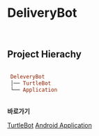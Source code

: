 
# DeliveryBot

<br />
 
## Project Hierachy
```ruby   

 DeleveryBot
 │── TurtleBot
 └── Application
 ```  
 
 <br />
<b>바로가기</b>

[TurtleBot](/src)
[Android Application](/src/application)
